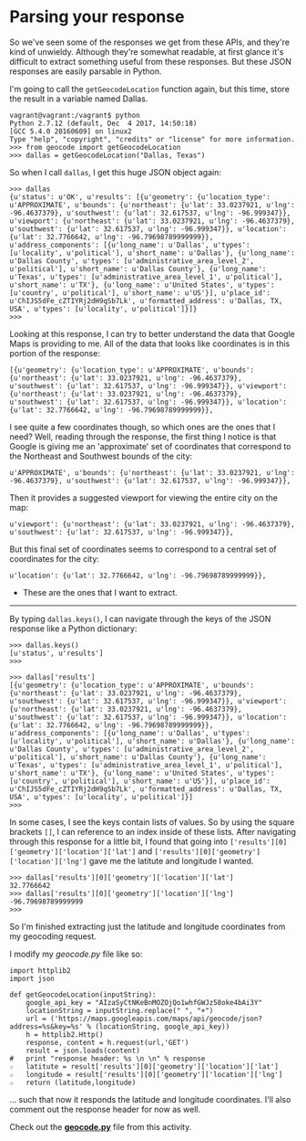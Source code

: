 # Parsing your response

So we've seen some of the responses we get from these APIs, and they're kind of unwieldy. Although they're somewhat readable, at first glance it's difficult to extract something useful from these responses. But these JSON responses are easily parsable in Python.

I'm going to call the `getGeocodeLocation` function again, but this time, store the result in a variable named Dallas.

```
vagrant@vagrant:/vagrant$ python
Python 2.7.12 (default, Dec  4 2017, 14:50:18)
[GCC 5.4.0 20160609] on linux2
Type "help", "copyright", "credits" or "license" for more information.
>>> from geocode import getGeocodeLocation
>>> dallas = getGeocodeLocation("Dallas, Texas")
```

So when I call `dallas`, I get this huge JSON object again:

```
>>> dallas
{u'status': u'OK', u'results': [{u'geometry': {u'location_type': u'APPROXIMATE', u'bounds': {u'northeast': {u'lat': 33.0237921, u'lng': -96.4637379}, u'southwest': {u'lat': 32.617537, u'lng': -96.999347}}, u'viewport': {u'northeast': {u'lat': 33.0237921, u'lng': -96.4637379}, u'southwest': {u'lat': 32.617537, u'lng': -96.999347}}, u'location': {u'lat': 32.7766642, u'lng': -96.79698789999999}}, u'address_components': [{u'long_name': u'Dallas', u'types': [u'locality', u'political'], u'short_name': u'Dallas'}, {u'long_name': u'Dallas County', u'types': [u'administrative_area_level_2', u'political'], u'short_name': u'Dallas County'}, {u'long_name': u'Texas', u'types': [u'administrative_area_level_1', u'political'], u'short_name': u'TX'}, {u'long_name': u'United States', u'types': [u'country', u'political'], u'short_name': u'US'}], u'place_id': u'ChIJS5dFe_cZTIYRj2dH9qSb7Lk', u'formatted_address': u'Dallas, TX, USA', u'types': [u'locality', u'political']}]}
>>>
```

Looking at this response, I can try to better understand the data that Google Maps is providing to me. All of the data that looks like coordinates is in this portion of the response:

```
[{u'geometry': {u'location_type': u'APPROXIMATE', u'bounds': {u'northeast': {u'lat': 33.0237921, u'lng': -96.4637379}, u'southwest': {u'lat': 32.617537, u'lng': -96.999347}}, u'viewport': {u'northeast': {u'lat': 33.0237921, u'lng': -96.4637379}, u'southwest': {u'lat': 32.617537, u'lng': -96.999347}}, u'location': {u'lat': 32.7766642, u'lng': -96.79698789999999}},
```

I see quite a few coordinates though, so which ones are the ones that I need? Well, reading through the response, the first thing I notice is that Google is giving me an 'approximate' set of coordinates that correspond to the Northeast and Southwest bounds of the city:
```
u'APPROXIMATE', u'bounds': {u'northeast': {u'lat': 33.0237921, u'lng': -96.4637379}, u'southwest': {u'lat': 32.617537, u'lng': -96.999347}},
```

Then it provides a suggested viewport for viewing the entire city on the map:
```
u'viewport': {u'northeast': {u'lat': 33.0237921, u'lng': -96.4637379}, u'southwest': {u'lat': 32.617537, u'lng': -96.999347}},
```

But this final set of coordinates seems to correspond to a central set of coordinates for the city:
```
u'location': {u'lat': 32.7766642, u'lng': -96.79698789999999}},
```
* These are the ones that I want to extract.

----

By typing `dallas.keys()`, I can navigate through the keys of the JSON response like a Python dictionary:
```
>>> dallas.keys()
[u'status', u'results']
>>>
```

```
>>> dallas['results']
[{u'geometry': {u'location_type': u'APPROXIMATE', u'bounds': {u'northeast': {u'lat': 33.0237921, u'lng': -96.4637379}, u'southwest': {u'lat': 32.617537, u'lng': -96.999347}}, u'viewport': {u'northeast': {u'lat': 33.0237921, u'lng': -96.4637379}, u'southwest': {u'lat': 32.617537, u'lng': -96.999347}}, u'location': {u'lat': 32.7766642, u'lng': -96.79698789999999}}, u'address_components': [{u'long_name': u'Dallas', u'types': [u'locality', u'political'], u'short_name': u'Dallas'}, {u'long_name': u'Dallas County', u'types': [u'administrative_area_level_2', u'political'], u'short_name': u'Dallas County'}, {u'long_name': u'Texas', u'types': [u'administrative_area_level_1', u'political'], u'short_name': u'TX'}, {u'long_name': u'United States', u'types': [u'country', u'political'], u'short_name': u'US'}], u'place_id': u'ChIJS5dFe_cZTIYRj2dH9qSb7Lk', u'formatted_address': u'Dallas, TX, USA', u'types': [u'locality', u'political']}]
>>>
```

In some cases, I see the keys contain lists of values. So by using the square brackets `[]`, I can reference to an index inside of these lists. After navigating through this response for a little bit, I found that going into `['results'][0]['geometry']['location']['lat']` and `['results'][0]['geometry']['location']['lng']` gave me the latitute and longitude I wanted.

```
>>> dallas['results'][0]['geometry']['location']['lat']
32.7766642
>>> dallas['results'][0]['geometry']['location']['lng']
-96.79698789999999
>>>
```

So I'm finished extracting just the latitude and longitude coordinates from my geocoding request.

I modify my *geocode.py* file like so:
```
import httplib2
import json

def getGeocodeLocation(inputString):
    google_api_key = "AIzaSyCtNKeBnMOZOjQo1whfGWJz58oke4bAi3Y"
    locationString = inputString.replace(" ", "+")
    url = ('https://maps.googleapis.com/maps/api/geocode/json?address=%s&key=%s' % (locationString, google_api_key))
    h = httplib2.Http()
    response, content = h.request(url,'GET')
    result = json.loads(content)
#   print "response header: %s \n \n" % response
☆   latitute = result['results'][0]['geometry']['location']['lat']
☆   longitude = result['results'][0]['geometry']['location']['lng']
☆   return (latitude,longitude)
```
... such that now it responds the latitude and longitude coordinates. I'll also comment out the response header for now as well.

Check out the **[geocode.py](https://github.com/udacity/APIs/blob/master/Lesson_2/10_Requesting%20from%20Python%20Code/geocode.py)** file from this activity.
